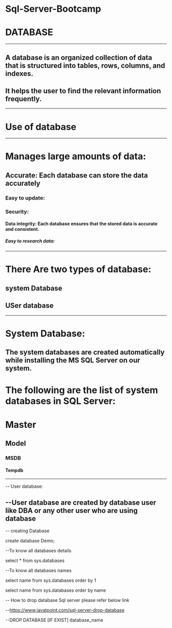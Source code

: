 # Sql-Server-Bootcamp

# DATABASE
------------------

## A database is an organized collection of data that is structured into tables, rows, columns, and indexes. 
## It helps the user to find the relevant information frequently.

-----------------------------------------------------------------------------------------------------------------------------------

# Use of database
----------------------

# Manages large amounts of data: 
## Accurate: Each database can store the data accurately 
### Easy to update:
### Security:
#### Data integrity: Each database ensures that the stored data is accurate and consistent.
##### Easy to research data:

-------------------------------------------------------------------------------------------------------------------------------------

# There Are two types of database:

## system Database
## USer database

-------------------------------------------------------------------------------------------------------------------------------------

# System Database:

## The system databases are created automatically while installing the MS SQL Server on our system.

# The following are the list of system databases in SQL Server:
# Master
## Model
### MSDB
#### Tempdb
--------------------------------------------------------------------------------------------------------------------------------------

-- User database:

--User database are created by database user like DBA or any other user who are using database
---------------------------------------------------------------------------------------------------------------------------------------


-- creating Database

create database Demo;

--To know all databases details

select * from sys.databases 

--To know all databases names

select name from sys.databases order by 1 

select name from sys.databases order by name


-- How to drop database Sql server please refer below link

--https://www.javatpoint.com/sql-server-drop-database

--DROP DATABASE [IF EXIST] database_name  
